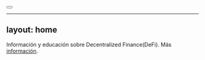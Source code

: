 <button id="theme-toggle" onclick="modeSwitcher()"></button>

---
layout: home
---
Información y educación sobre Decentralized Finance(DeFi). Más [información](/about/).
